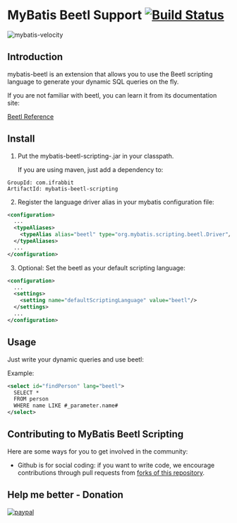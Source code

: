 # MyBatis Beetl Support  [![Build Status](https://travis-ci.org/hatunet/mybatis-beetl-scripting.svg?branch=master)](https://travis-ci.org/hatunet/mybatis-beetl-scripting) 

![mybatis-velocity](http://mybatis.github.io/images/mybatis-logo.png)

## Introduction 

mybatis-beetl is an extension that allows you to use the Beetl scripting language to generate your dynamic SQL queries on the fly.

If you are not familiar with beetl, you can learn it from its documentation site:

[Beetl Reference](http://ibeetl.com/guide/#beetl)

## Install

1. Put the mybatis-beetl-scripting-<version>.jar in your classpath.

    If you are using maven, just add a dependency to:
```
GroupId: com.ifrabbit
ArtifactId: mybatis-beetl-scripting
```

2. Register the language driver alias in your mybatis configuration file:
```xml
<configuration>
  ...
  <typeAliases>
    <typeAlias alias="beetl" type="org.mybatis.scripting.beetl.Driver"/>
  </typeAliases>
  ...
</configuration>

```

3. Optional: Set the beetl as your default scripting language:
```xml
<configuration>
  ...
  <settings>
    <setting name="defaultScriptingLanguage" value="beetl"/>
  </settings>
  ...
</configuration>

```

## Usage

Just write your dynamic queries and use beetl:

Example:


```xml
<select id="findPerson" lang="beetl">
  SELECT *
  FROM person
  WHERE name LIKE #_parameter.name#
</select>
```






## Contributing to MyBatis Beetl Scripting

Here are some ways for you to get involved in the community:

* Github is for social coding: if you want to write code, we encourage contributions through pull requests from [forks of this repository](http://help.github.com/forking/). 

## Help me better - Donation
[![paypal](https://www.paypal.com/en_US/i/btn/x-click-butcc-donate.gif)](https://www.paypal.com/cgi-bin/webscr?cmd=_s-xclick&hosted_button_id=W7PLNCBK5K8JS)

